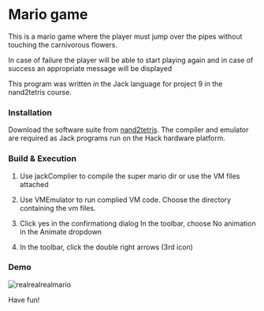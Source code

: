 # Mario game


This is a mario game where the player must jump over the pipes
without touching the carnivorous flowers.
 
In case of failure the player will be able to start playing again 
and in case of 
success an appropriate message will be displayed

This program was written in the Jack language
for project 9 in the nand2tetris course.

### Installation
Download the software suite from [nand2tetris](https://www.nand2tetris.org/software). 
The compiler and emulator are required as Jack programs
run on the Hack hardware platform.

### Build & Execution

1. Use jackComplier to compile the super mario dir or
   use the VM files attached
   
2. Use VMEmulator to run complied VM code. Choose the directory containing the vm files.
3. Click yes in the confirmationg dialog In the toolbar, choose No animation in the Animate dropdown
4. In the toolbar, click the double right arrows (3rd icon)


### Demo
![realrealrealmario](https://user-images.githubusercontent.com/86184951/128378131-5e592f58-033d-4139-9a3a-3ecfb00aa077.gif)

Have fun!



